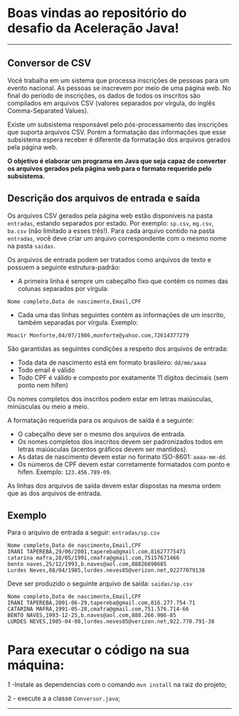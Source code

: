 # Boas vindas ao repositório do desafio da Aceleração Java!

---

## Conversor de CSV

Você trabalha em um sistema que processa inscrições de pessoas para um evento nacional. As pessoas se inscrevem por meio de uma página web. No final do período de inscrições, os dados de todos os inscritos são compilados em arquivos CSV (valores separados por vírgula, do inglês Comma-Separated Values).

Existe um subsistema responsável pelo pós-processamento das inscrições que suporta arquivos CSV. Porém a formatação das informações que esse subsistema espera receber é diferente da formatação dos arquivos gerados pela página web.

**O objetivo é elaborar um programa em Java que seja capaz de converter os arquivos gerados pela página web para o formato requerido pelo subsistema.**


## Descrição dos arquivos de entrada e saída

Os arquivos CSV gerados pela página web estão disponíveis na pasta `entradas`, estando separados por estado. Por exemplo: `sp.csv`, `mg.csv`, `ba.csv` (não limitado a esses três!). Para cada arquivo contido na pasta `entradas`, você deve criar um arquivo correspondente com o mesmo nome na pasta `saidas`.

Os arquivos de entrada podem ser tratados como arquivos de texto e possuem a seguinte estrutura-padrão: 

- A primeira linha é sempre um cabeçalho fixo que contém os nomes das colunas separados por vírgula:
```text
Nome completo,Data de nascimento,Email,CPF
```

- Cada uma das linhas seguintes contém as informações de um inscrito, também separadas por vírgula. Exemplo:
```text
Moacir Monforte,04/07/1986,monforte@yahoo.com,72614377279
```

São garantidas as seguintes condições a respeito dos arquivos de entrada:

- Toda data de nascimento está em formato brasileiro: `dd/mm/aaaa`
- Todo email é válido
- Todo CPF é válido e composto por exatamente 11 dígitos decimais (sem ponto nem hífen)

Os nomes completos dos inscritos podem estar em letras maiúsculas, minúsculas ou meio a meio.

A formatação requerida para os arquivos de saída é a seguinte:
- O cabeçalho deve ser o mesmo dos arquivos de entrada.
- Os nomes completos dos inscritos devem ser padronizados todos em letras maiúsculas (acentos gráficos devem ser mantidos).
- As datas de nascimento devem estar no formato ISO-8601: `aaaa-mm-dd`.
- Os números de CPF devem estar corretamente formatados com ponto e hífen. Exemplo: `123.456.789-09`.

As linhas dos arquivos de saída devem estar dispostas na mesma ordem que as dos arquivos de entrada.

## Exemplo

Para o arquivo de entrada a seguir: `entradas/sp.csv`
```text
Nome completo,Data de nascimento,Email,CPF
IRANI TAPEREBÁ,29/06/2001,tapereba@gmail.com,81627775471
catarina mafra,28/05/1991,cmafra@gmail.com,75157671466
bento naves,25/12/1993,b.naves@aol.com,88826690685
Lurdes Neves,08/04/1985,lurdes.neves85@verizon.net,92277079138
```

Deve ser produzido o seguinte arquivo de saída: `saidas/sp.csv`
```text
Nome completo,Data de nascimento,Email,CPF
IRANI TAPEREBÁ,2001-06-29,tapereba@gmail.com,816.277.754-71
CATARINA MAFRA,1991-05-28,cmafra@gmail.com,751.576.714-66
BENTO NAVES,1993-12-25,b.naves@aol.com,888.266.906-85
LURDES NEVES,1985-04-08,lurdes.neves85@verizon.net,922.770.791-38
```

# Para executar o código na sua máquina:

1 -Instale as dependencias com o comando ```mvn install``` na raiz do projeto;

2 - execute a a classe ```Conversor.java```;

---